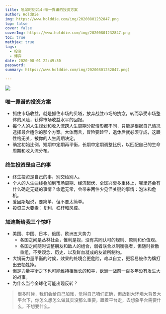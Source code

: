 ```yaml
---
title: 吼呆时刻214-唯一靠谱的投资方案
author: HoldDie
img: https://www.holddie.com/img/20200801232847.png
top: false
cover: false
coverImg: https://www.holddie.com/img/20200801232847.png
toc: true
mathjax: true
tags:
  - 投资
  - 博弈
date: 2020-08-01 22:49:30
password:
summary: https://www.holddie.com/img/20200801232847.png)

---
```


![](https://www.holddie.com/img/20200801232847.png)

### 唯一靠谱的投资方案

- 抓住市场收益，就是抓住市场的贝塔，放弃战胜市场的执念，转而承受市场整体的风险，获得市场收益水平的回报。
- 每个人的人生规划和收入流跨人生周期分配情形都不同，只能是根据自己情况选择最合适你的那个方案。大体而言，冒险要趁早，退休后就必须守成，这跟性格无关，被你的人生周期决定。
- 确定初始比例，短期中定期再平衡，长期中定期调整比例，以匹配自己的生命周期和收入流分布。

### 终生投资是自己的事

- 终生投资是自己的事，别交给别人。
- 个人的人生曲线叠加到市场周期、经济起伏、全球兴衰多重体上，哪里还会有什么确定无疑的事情？命运无常，会带来两件少见但关键的事情：泡沫和危机。
- 爱因斯坦说，要简单，但不要太简单。
- 投资三大要素：复利、杠杆和风控。

### 加迪斯给我三个惊吓

- 美国、中国、日本、俄国、欧洲五大势力
  - 各国之间是丛林社会，惟利是视，没有共同认可的规则、原则和价值观。
  - 各国之间随时调整朋友和敌人的组合，弱者联合以制衡强者，但随时拆散重组，不受观念、历史、以及鲜血凝成的友谊所制约。
- 大锅玩力量平衡的时候，效果的处境会更危险，难以自立，更容易被作为牌打出去牺牲掉。
- 但是力量平衡之下也可能维持相当长的和平，欧洲一战前一百多年没有发生大的战事。
- 为什么当今全球化可能出现反转？



> 很多时候，我们会给自己加戏，觉得自己咱们正确，但放到大环境大背景大平台下，你怎么想怎么做其实没那么重要，跟着平台走，去想象平台需要什么，不想要什么。